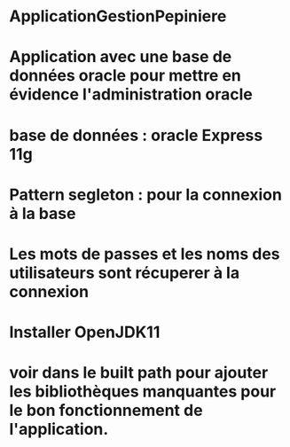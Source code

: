 # ApplicationGestionPepiniere
# Application avec une base de données oracle pour mettre en évidence l'administration oracle 
# base de données : oracle Express 11g
# Pattern segleton : pour la connexion à la base
# Les mots de passes et les noms des utilisateurs sont récuperer à la connexion
# Installer OpenJDK11
# voir dans le built path pour ajouter les bibliothèques manquantes pour le bon fonctionnement de l'application.
